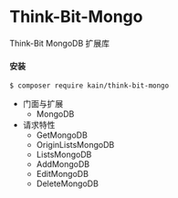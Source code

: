Think-Bit-Mongo
============

Think-Bit MongoDB 扩展库

#### 安装

```
$ composer require kain/think-bit-mongo
```

* 门面与扩展
    * MongoDB
* 请求特性
    * GetMongoDB
    * OriginListsMongoDB
    * ListsMongoDB
    * AddMongoDB
    * EditMongoDB
    * DeleteMongoDB
